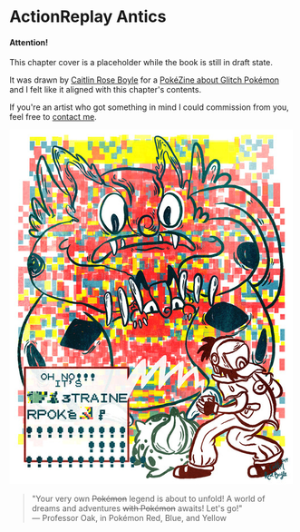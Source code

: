 # ActionReplay Antics
<div class="warning">
  <h4>Attention!</h4>

  This chapter cover is a placeholder while the book is still in draft state.

  It was drawn by [Caitlin Rose Boyle](https://caitlinroseboyle.com/) for a [PokéZine about Glitch Pokémon](https://cargocollective.com/rosenbergjordan/PokeZines) and I felt like it aligned with this chapter's contents.

  If you're an artist who got something in mind I could commission from you, feel free to <a href="mailto:josh.guthrie@gmail.com">contact me</a>.
</div>

![ActionReplay Antics](./images/01_ActionReplay-Antics.jpg)

>"Your very own ~~Pokémon~~ legend is about to unfold! A world of dreams and adventures ~~with Pokémon~~ awaits! Let's go!"  
>― Professor Oak, in Pokémon Red, Blue, and Yellow
